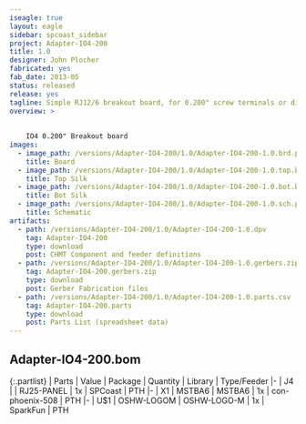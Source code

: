```yaml
---
iseagle: true
layout: eagle
sidebar: spcoast_sidebar
project: Adapter-IO4-200
title: 1.0
designer: John Plocher
fabricated: yes
fab_date: 2013-05
status: released
release: yes
tagline: Simple RJ12/6 breakout board, for 0.200" screw terminals or direct wire soldering
overview: >
    
    
    IO4 0.200" Breakout board
images:
  - image_path: /versions/Adapter-IO4-200/1.0/Adapter-IO4-200-1.0.brd.png
    title: Board
  - image_path: /versions/Adapter-IO4-200/1.0/Adapter-IO4-200-1.0.top.brd.png
    title: Top Silk
  - image_path: /versions/Adapter-IO4-200/1.0/Adapter-IO4-200-1.0.bot.brd.png
    title: Bot Silk
  - image_path: /versions/Adapter-IO4-200/1.0/Adapter-IO4-200-1.0.sch.png
    title: Schematic
artifacts:
  - path: /versions/Adapter-IO4-200/1.0/Adapter-IO4-200-1.0.dpv
    tag: Adapter-IO4-200
    type: download
    post: CHMT Component and feeder definitions
  - path: /versions/Adapter-IO4-200/1.0/Adapter-IO4-200-1.0.gerbers.zip
    tag: Adapter-IO4-200.gerbers.zip
    type: download
    post: Gerber Fabrication files
  - path: /versions/Adapter-IO4-200/1.0/Adapter-IO4-200-1.0.parts.csv
    tag: Adapter-IO4-200.parts
    type: download
    post: Parts List (spreadsheet data)
---
```


## Adapter-IO4-200.bom

{:.partlist}
| Parts | Value | Package | Quantity | Library | Type/Feeder
|-
| J4 |  | RJ25-PANEL | 1x | SPCoast | PTH
|-
| X1 | MSTBA6 | MSTBA6 | 1x | con-phoenix-508 | PTH
|-
| U$1 | OSHW-LOGOM | OSHW-LOGO-M | 1x | SparkFun | PTH
